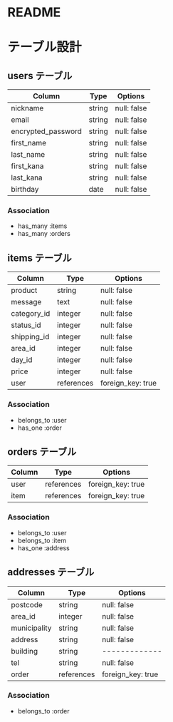 # README


# テーブル設計

## users テーブル

| Column   | Type   | Options     |
| -------- | ------ | ----------- |
| nickname | string | null: false |
| email    | string | null: false |
| encrypted_password | string | null: false |
| first_name | string | null: false |
| last_name  | string | null: false |
| first_kana | string | null: false |
| last_kana  | string | null: false |
| birthday  | date   | null: false |

### Association

- has_many :items
- has_many :orders

## items テーブル

| Column   | Type   | Options     |
| -------- | ------ | ----------- |
| product  | string | null: false |
| message  | text   | null: false |
| category_id | integer| null: false |
| status_id   | integer | null: false |
| shipping_id | integer | null: false |
| area_id     | integer | null: false |
| day_id     | integer | null: false |
| price    | integer | null: false |
| user     | references | foreign_key: true |


### Association

- belongs_to :user
- has_one :order

## orders テーブル

| Column   | Type   | Options     |
| -------- | ------ | ----------- |
| user     | references | foreign_key: true |
| item    | references | foreign_key: true |

### Association
- belongs_to :user
- belongs_to :item
- has_one :address


## addresses テーブル

| Column   | Type   | Options     |
| -------- | ------ | ----------- |
| postcode | string | null: false |
| area_id | integer | null: false |
| municipality | string | null: false |
| address  | string | null: false |
| building | string |-------------|
| tel      | string | null: false |
| order     | references | foreign_key: true |

### Association

- belongs_to :order
